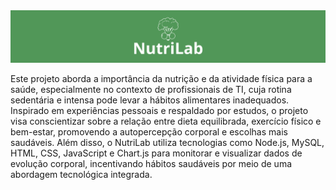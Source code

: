 <img src="./public/assets/Nutri.png">

Este projeto aborda a importância da nutrição e da atividade física para a saúde, especialmente no contexto de profissionais de TI, cuja rotina sedentária e intensa pode levar a hábitos alimentares inadequados. Inspirado em experiências pessoais e respaldado por estudos, o projeto visa conscientizar sobre a relação entre dieta equilibrada, exercício físico e bem-estar, promovendo a autopercepção corporal e escolhas mais saudáveis. Além disso, o NutriLab utiliza tecnologias como Node.js, MySQL, HTML, CSS, JavaScript e Chart.js para monitorar e visualizar dados de evolução corporal, incentivando hábitos saudáveis por meio de uma abordagem tecnológica integrada.